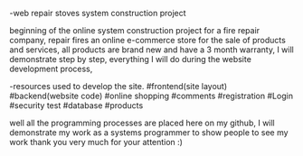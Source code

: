 -web repair stoves system construction project

beginning of the online system construction project for a fire repair company, repair fires an online e-commerce store for the sale of products and services,
all products are brand new and have a 3 month warranty, I will demonstrate step by step, everything I will do during the website development process,

-resources used to develop the site.
#frontend(site layout)
#backend(website code)
#online shopping
#comments
#registration
#Login
#security test
#database
#products

well all the programming processes are placed here on my github, I will demonstrate my work as a systems programmer to show people to see my work
thank you very much for your attention :)
